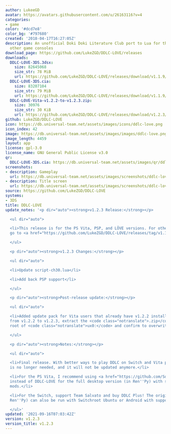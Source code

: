 ```yaml
---
author: LukeeGD
avatar: https://avatars.githubusercontent.com/u/26163116?v=4
categories:
- game
color: '#dcd7e8'
color_bg: '#797680'
created: '2018-04-17T16:27:05Z'
description: An unofficial Doki Doki Literature Club port to Lua for the PS Vita and
  other game consoles
download_page: https://github.com/LukeZGD/DDLC-LOVE/releases
downloads:
  DDLC-LOVE-3DS.3dsx:
    size: 82645068
    size_str: 78 MiB
    url: https://github.com/LukeZGD/DDLC-LOVE/releases/download/v1.1.9/DDLC-LOVE-3DS.3dsx
  DDLC-LOVE-3DS.cia:
    size: 83207104
    size_str: 79 MiB
    url: https://github.com/LukeZGD/DDLC-LOVE/releases/download/v1.1.9/DDLC-LOVE-3DS.cia
  DDLC-LOVE-Vita-v1.2.2-to-v1.2.3.zip:
    size: 30976
    size_str: 30 KiB
    url: https://github.com/LukeZGD/DDLC-LOVE/releases/download/v1.2.3/DDLC-LOVE-Vita-v1.2.2-to-v1.2.3.zip
github: LukeZGD/DDLC-LOVE
icon: https://db.universal-team.net/assets/images/icons/ddlc-love.png
icon_index: 42
image: https://db.universal-team.net/assets/images/images/ddlc-love.png
image_length: 4459
layout: app
license: gpl-3.0
license_name: GNU General Public License v3.0
qr:
  DDLC-LOVE-3DS.cia: https://db.universal-team.net/assets/images/qr/ddlc-love-3ds-cia.png
screenshots:
- description: Gameplay
  url: https://db.universal-team.net/assets/images/screenshots/ddlc-love/gameplay.png
- description: Title screen
  url: https://db.universal-team.net/assets/images/screenshots/ddlc-love/title-screen.png
source: https://github.com/LukeZGD/DDLC-LOVE
systems:
- 3DS
title: DDLC-LOVE
update_notes: '<p dir="auto"><strong>v1.2.3 Release:</strong></p>

  <ul dir="auto">

  <li>This release is for the PS Vita, PSP, and LÖVE versions. For other systems,
  go to <a href="https://github.com/LukeZGD/DDLC-LOVE/releases/tag/v1.1.9">v1.1.9</a></li>

  </ul>

  <p dir="auto"><strong>v1.2.3 Changes:</strong></p>

  <ul dir="auto">

  <li>Update script-ch30.lua</li>

  <li>Add back PSP support</li>

  </ul>

  <p dir="auto"><strong>Post-release update:</strong></p>

  <ul dir="auto">

  <li>Added update pack for Vita users that already have v1.2.2 installed. To update
  from v1.2.2 to v1.2.3, extract the <code class="notranslate">.zip</code> to the
  root of <code class="notranslate">ux0:</code> and confirm to overwrite files.</li>

  </ul>

  <p dir="auto"><strong>Notes:</strong></p>

  <ul dir="auto">

  <li>Final release. With better ways to play DDLC on Switch and Vita platforms, DDLC-LOVE
  is no longer needed, and it will not be updated anymore.</li>

  <li>For the PS Vita, I recommend using <a href="https://github.com/SonicMastr/Doki-Doki-Literature-Club-Vita">Doki-Doki-Literature-Club-Vita</a>
  instead of DDLC-LOVE for the full desktop version (in Ren''Py) with support for
  mods.</li>

  <li>For the Switch, support Team Salvato and buy DDLC Plus! The original DDLC (in
  Ren''Py) can also be run with Switchroot Ubuntu or Android with support for mods.</li>

  </ul>'
updated: '2021-09-16T07:03:42Z'
version: v1.2.3
version_title: v1.2.3
---
```

